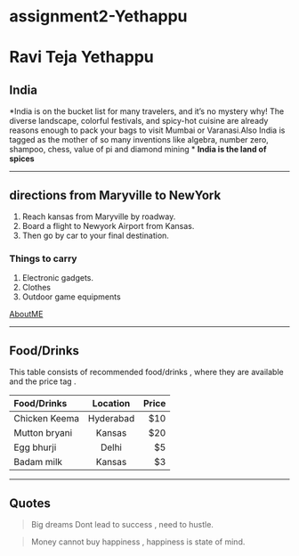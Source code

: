 # assignment2-Yethappu
# Ravi Teja Yethappu
## India
*India is on the bucket list for many travelers, and it’s no mystery why! The diverse landscape, colorful festivals, and spicy-hot cuisine are already reasons enough to pack your bags to visit Mumbai or Varanasi.Also India is tagged as the mother of so many inventions like algebra, number zero, shampoo, chess, value of pi and diamond mining * 
**India is the land of spices**

***

## directions from Maryville to NewYork

1. Reach kansas from Maryville by roadway.
2. Board a flight to Newyork Airport from Kansas.
3. Then go by car to your final destination.

### Things to carry 

1. Electronic gadgets.
2. Clothes
3. Outdoor game equipments 

[AboutME](/AboutMe.md)

***

## Food/Drinks 

This table consists of recommended food/drinks , where they are available and the price tag .

| Food/Drinks      | Location    | Price |
| :---             | :---:       | ---:  |
|Chicken Keema     | Hyderabad   | $10   |
|Mutton bryani     | Kansas      | $20   |
|Egg bhurji        | Delhi       | $5    |
| Badam milk       | Kansas      | $3    |

***
## Quotes 

>Big dreams Dont lead to success , need to hustle.

>Money cannot buy happiness , happiness is state of mind.



